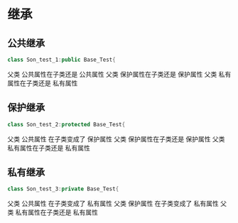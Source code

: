 # 继承

## 公共继承
```cpp
class Son_test_1:public Base_Test{
```
父类 公共属性在子类还是 公共属性
父类 保护属性在子类还是 保护属性
父类 私有属性在子类还是 私有属性

## 保护继承
```cpp
class Son_test_2:protected Base_Test{
```
父类 公共属性 在子类变成了 保护属性
父类 保护属性在子类还是 保护属性
父类 私有属性在子类还是 私有属性
## 私有继承
```cpp
class Son_test_3:private Base_Test{
```
父类 公共属性 在子类变成了 私有属性
父类 保护属性 在子类变成了 私有属性
父类 私有属性在子类还是 私有属性

